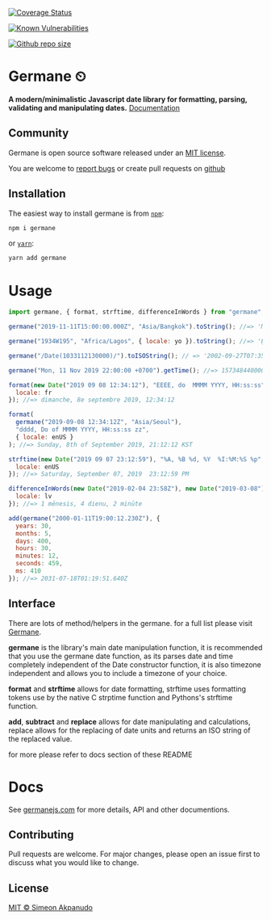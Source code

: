 [![Coverage Status](https://coveralls.io/repos/github/germanejs/germane/badge.svg?branch=master)](https://coveralls.io/github/germanejs/germane?branch=master)

[![Known Vulnerabilities](https://snyk.io/test/github/germanejs/germane/badge.svg)](https://snyk.io/test/github/germanejs/germane)

[![Github repo size](https://img.shields.io/github/repo-size/germanejs/germane)](https://img.shields.io/github/repo-size/germanejs/germane)

# Germane ⏲

**A modern/minimalistic Javascript date library for formatting, parsing, validating and manipulating dates.**
[Documentation](https://germanejs.com)

## Community

Germane is open source software released under an
[MIT license](https://github.com/germanejs/germane/blob/master/germane/LICENSE).

You are welcome to
[report bugs](https://github.com/germanejs/germane/issues) or create pull
requests on [github](https://github.com/germanejs/germane)

## Installation

The easiest way to install germane is from [`npm`](https://www.npmjs.com/):

```sh
npm i germane
```

or [`yarn`](https://yarnpkg.com/):

```sh
yarn add germane
```

# Usage

```javascript
import germane, { format, strftime, differenceInWords } from "germane";

germane("2019-11-11T15:00:00.000Z", "Asia/Bangkok").toString(); //=> 'Mon Nov 11 2019 22:00:00 UTC+0700 (Indochina Time)'

germane("1934W195", "Africa/Lagos", { locale: yo }).toString(); //=> 'Ẹt Ẹ̀bi 11 1934 01:00:00 UTC+0100'

germane("/Date(1033112130000)/").toISOString(); // => '2002-09-27T07:35:30.000Z'

germane("Mon, 11 Nov 2019 22:00:00 +0700").getTime(); //=> 1573484400000

format(new Date("2019 09 08 12:34:12"), "EEEE, do  MMMM YYYY, HH:ss:ss", {
  locale: fr
}); //=> dimanche, 8e septembre 2019, 12:34:12

format(
  germane("2019-09-08 12:34:12Z", "Asia/Seoul"),
  "dddd, Do of MMMM YYYY, HH:ss:ss zz",
  { locale: enUS }
); //=> Sunday, 8th of September 2019, 21:12:12 KST

strftime(new Date("2019 09 07 23:12:59"), "%A, %B %d, %Y  %I:%M:%S %p", {
  locale: enUS
}); //=> Saturday, September 07, 2019  23:12:59 PM

differenceInWords(new Date("2019-02-04 23:58Z"), new Date("2019-03-08"), {
  locale: lv
}); //=> 1 mēnesis, 4 dienu, 2 minūte

add(germane("2000-01-11T19:00:12.230Z"), {
  years: 30,
  months: 5,
  days: 400,
  hours: 30,
  minutes: 12,
  seconds: 459,
  ms: 410
}); //=> 2031-07-18T01:19:51.640Z
```

## Interface

There are lots of method/helpers in the germane. for a full list please visit [Germane](https://germanejs.com).

**germane** is the library's main date manipulation function, it is recommended that you use the germane date function, as its parses date and time completely independent of the Date constructor function, it is also timezone independent and allows you to include a timezone of your choice.

**format** and **strftime** allows for date formatting, strftime uses formatting tokens use by the native C strptime function and Pythons's strftime function.

**add**, **subtract** and **replace** allows for date manipulating and calculations, replace allows for the replacing of date units and returns an ISO string of the replaced value.

for more please refer to docs section of these README

# Docs

See [germanejs.com](https://germanejs.com) for more details, API and other documentions.

## Contributing

Pull requests are welcome. For major changes, please open an issue first to discuss what you would like to change.

## License

[MIT ©️ Simeon Akpanudo](https://github.com/germanejs/germane/blob/master/germane/LICENSE)
